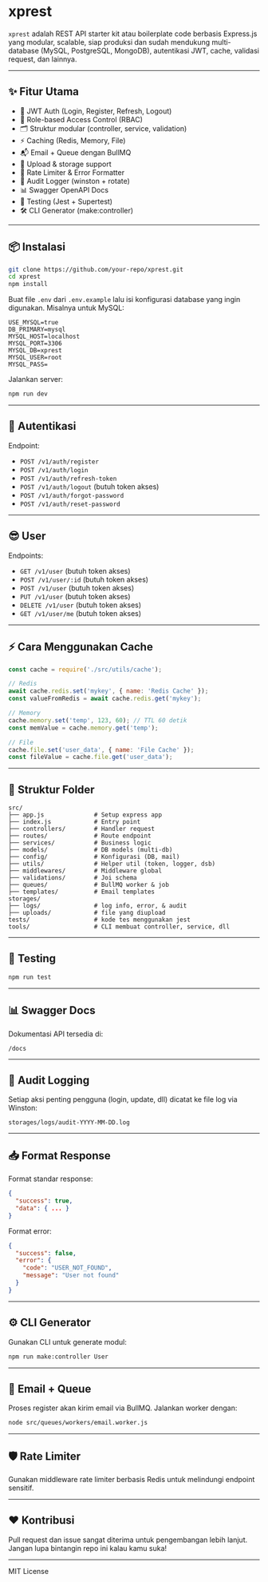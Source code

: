 # xprest

`xprest` adalah REST API starter kit atau boilerplate code berbasis Express.js yang modular, scalable, siap produksi dan sudah mendukung multi-database (MySQL, PostgreSQL, MongoDB), autentikasi JWT, cache, validasi request, dan lainnya.

---

## ✨ Fitur Utama

- 🔐 JWT Auth (Login, Register, Refresh, Logout)
- 🔄 Role-based Access Control (RBAC)
- 🗂️ Struktur modular (controller, service, validation)
- ⚡ Caching (Redis, Memory, File)
- 📬 Email + Queue dengan BullMQ
- 📁 Upload & storage support
- 🔐 Rate Limiter & Error Formatter
- 🧾 Audit Logger (winston + rotate)
- 📊 Swagger OpenAPI Docs
- 🧪 Testing (Jest + Supertest)
- 🛠️ CLI Generator (make:controller)

---

## 📦 Instalasi

```bash
git clone https://github.com/your-repo/xprest.git
cd xprest
npm install
```

Buat file `.env` dari `.env.example` lalu isi konfigurasi database yang ingin digunakan. Misalnya untuk MySQL:

```env
USE_MYSQL=true
DB_PRIMARY=mysql
MYSQL_HOST=localhost
MYSQL_PORT=3306
MYSQL_DB=xprest
MYSQL_USER=root
MYSQL_PASS=
```

Jalankan server:
```bash
npm run dev
```

---

## 🔐 Autentikasi

Endpoint:
- `POST /v1/auth/register`
- `POST /v1/auth/login`
- `POST /v1/auth/refresh-token`
- `POST /v1/auth/logout` (butuh token akses)
- `POST /v1/auth/forgot-password`
- `POST /v1/auth/reset-password`

---

## 😎 User

Endpoints:
- `GET /v1/user` (butuh token akses)
- `POST /v1/user/:id` (butuh token akses)
- `POST /v1/user` (butuh token akses)
- `PUT /v1/user` (butuh token akses)
- `DELETE /v1/user` (butuh token akses)
- `GET /v1/user/me` (butuh token akses)

---

## ⚡ Cara Menggunakan Cache

```js
const cache = require('./src/utils/cache');

// Redis
await cache.redis.set('mykey', { name: 'Redis Cache' });
const valueFromRedis = await cache.redis.get('mykey');

// Memory
cache.memory.set('temp', 123, 60); // TTL 60 detik
const memValue = cache.memory.get('temp');

// File
cache.file.set('user_data', { name: 'File Cache' });
const fileValue = cache.file.get('user_data');
```

---

## 📁 Struktur Folder

```
src/
├── app.js              # Setup express app
├── index.js            # Entry point
├── controllers/        # Handler request
├── routes/             # Route endpoint
├── services/           # Business logic
├── models/             # DB models (multi-db)
├── config/             # Konfigurasi (DB, mail)
├── utils/              # Helper util (token, logger, dsb)
├── middlewares/        # Middleware global
├── validations/        # Joi schema
├── queues/             # BullMQ worker & job
├── templates/          # Email templates
storages/
├── logs/               # log info, error, & audit
├── uploads/            # file yang diupload
tests/                  # kode tes menggunakan jest
tools/                  # CLI membuat controller, service, dll
```

---

## 🧪 Testing

```bash
npm run test
```

---

## 📊 Swagger Docs

Dokumentasi API tersedia di:
```
/docs
```

---

## 🧾 Audit Logging

Setiap aksi penting pengguna (login, update, dll) dicatat ke file log via Winston:
```
storages/logs/audit-YYYY-MM-DD.log
```

---

## 📥 Format Response

Format standar response:
```json
{
  "success": true,
  "data": { ... }
}
```

Format error:
```json
{
  "success": false,
  "error": {
    "code": "USER_NOT_FOUND",
    "message": "User not found"
  }
}
```

---

## ⚙️ CLI Generator

Gunakan CLI untuk generate modul:
```bash
npm run make:controller User
```

---

## 📧 Email + Queue

Proses register akan kirim email via BullMQ.
Jalankan worker dengan:
```bash
node src/queues/workers/email.worker.js
```

---

## 🛡️ Rate Limiter

Gunakan middleware rate limiter berbasis Redis untuk melindungi endpoint sensitif.

---

## ❤️ Kontribusi

Pull request dan issue sangat diterima untuk pengembangan lebih lanjut. Jangan lupa bintangin repo ini kalau kamu suka!

---

MIT License